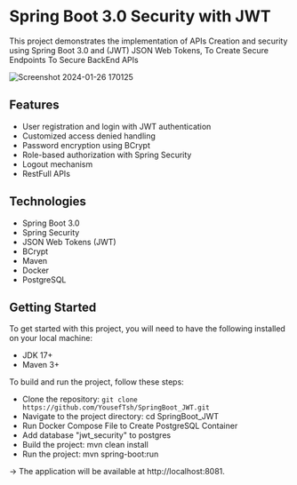 # Spring Boot 3.0 Security with JWT 
This project demonstrates the implementation of APIs Creation and security using Spring Boot 3.0 and (JWT) JSON Web Tokens, To Create Secure Endpoints To Secure BackEnd APIs


![Screenshot 2024-01-26 170125](https://github.com/YousefTsh/SpringBoot_JWT/assets/157696730/4e8a417b-b383-43d3-aa2d-bcb44955fe9f)


## Features
* User registration and login with JWT authentication
* Customized access denied handling
* Password encryption using BCrypt
* Role-based authorization with Spring Security
* Logout mechanism
* RestFull APIs

## Technologies
* Spring Boot 3.0
* Spring Security
* JSON Web Tokens (JWT)
* BCrypt
* Maven
* Docker
* PostgreSQL
 
## Getting Started
To get started with this project, you will need to have the following installed on your local machine:

* JDK 17+
* Maven 3+


To build and run the project, follow these steps:

* Clone the repository: `git clone https://github.com/YousefTsh/SpringBoot_JWT.git`
* Navigate to the project directory: cd SpringBoot_JWT
* Run Docker Compose File to Create PostgreSQL Container
* Add database "jwt_security" to postgres 
* Build the project: mvn clean install
* Run the project: mvn spring-boot:run 

-> The application will be available at http://localhost:8081.
